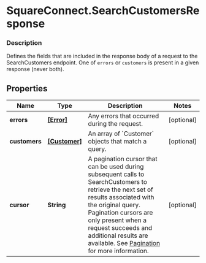 # SquareConnect.SearchCustomersResponse

### Description

Defines the fields that are included in the response body of a request to the SearchCustomers endpoint.  One of `errors` or `customers` is present in a given response (never both).

## Properties
Name | Type | Description | Notes
------------ | ------------- | ------------- | -------------
**errors** | [**[Error]**](Error.md) | Any errors that occurred during the request. | [optional] 
**customers** | [**[Customer]**](Customer.md) | An array of &#x60;Customer&#x60; objects that match a query. | [optional] 
**cursor** | **String** | A pagination cursor that can be used during subsequent calls to SearchCustomers to retrieve the next set of results associated with the original query. Pagination cursors are only present when a request succeeds and additional results are available.  See [Pagination](https://developer.squareup.com/docs/basics/api101/pagination) for more information. | [optional] 


